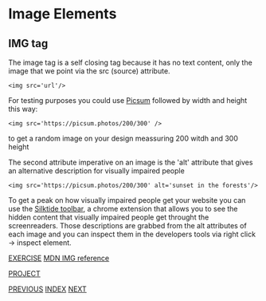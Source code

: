# Image Elements

## IMG tag

The image tag is a self closing tag because it has no text content, only the image that we point via the src (source) attribute.
```
<img src='url'/>
```

For testing purposes you could use [Picsum](https://picsum.photos) followed by width and height this way:
```
<img src='https://picsum.photos/200/300' />
```
to get a random image on your design meassuring 200 witdh and 300 height

The second attribute imperative on an image is the 'alt' attribute that gives an alternative description for visually impaired people

```
<img src='https://picsum.photos/200/300' alt='sunset in the forests'/>
```

To get a peak on how visually impaired people get your website you can use the [Silktide toolbar](https://chrome.google.com/webstore/detail/silktide-website-accessib/okcpiimdfkpkjcbihbmhppldhiebhhaf), a chrome extension that allows you to see the hidden content that visually impaired people get throught the screenreaders. Those descriptions are grabbed from the alt attributes of each image and you can inspect them in the developers tools via right click -> inspect element.

[EXERCISE](/03%20Intermediate%20HTML/3.3%20Image%20Elements/index.html)
[MDN IMG reference](https://developer.mozilla.org/en-US/docs/Web/HTML/Element/img)

[PROJECT](/03%20Intermediate%20HTML/3.4%20Birthday%20Invite%20Project/index.html)


[PREVIOUS](/03%20Intermediate%20HTML/3.2%20Anchor%20Element.md) [INDEX](/README.md) [NEXT](/04%20Multi-Page%20Websites/)
